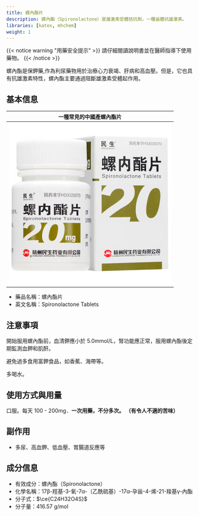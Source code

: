 ```yaml
---
title: 螺內酯片
description: 螺內酯（Spironolactone）是雄激素受體拮抗劑，一種甾體抗雄激素。
libraries: [katex, mhchem]
weight: 1
---
```


{{< notice warning "用藥安全提示" >}}
請仔細閱讀說明書並在醫師指導下使用藥物。
{{< /notice >}}

螺內酯是保鉀藥,作為利尿藥物用於治療心力衰竭、肝病和高血壓。但是，它也具有抗雄激素特性，螺內酯主要通過阻斷雄激素受體起作用。

## 基本信息

| 一種常見的中國產螺內酯片 |
| :--: |
| ![20 mg](spironolactone.jpg) |

- 藥品名稱：螺內酯片
- 英文名稱：Spironolactone Tablets

## 注意事項

開始服用螺內酯前，血清鉀應小於 5.0mmol/L，腎功能應正常，服用螺內酯後定期監測血鉀和肌酐。

避免過多食用富鉀食品，如香蕉、海帶等。

多喝水。

## 使用方式與用量

口服。每天 100 - 200mg．**一次用藥，不分多次。** **（有令人不適的苦味）**

## 副作用

- 多尿、高血鉀、低血壓、胃腸道反應等

## 成分信息

- 有效成分：螺內酯（Spironolactone）
- 化學名稱：17β-羥基-3-氧-7α-（乙酰硫基）-17α-孕甾-4-烯-21-羧基γ-內酯
- 分子式：$\ce{C24H32O4S}$
- 分子量：416.57 g/mol
